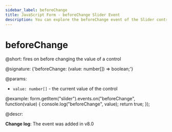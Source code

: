 ```yaml
---
sidebar_label: beforeChange
title: JavaScript Form - beforeChange Slider Event 
description: You can explore the beforeChange event of the Slider control of Form in the documentation of the DHTMLX JavaScript UI library. Browse developer guides and API reference, try out code examples and live demos, and download a free 30-day evaluation version of DHTMLX Suite 7.
---
```


# beforeChange

@short: fires on before changing the value of a control

@signature: {'beforeChange: (value: number[]) => boolean;'}

@params:
- `value: number[]` - the current value of the control

@example:
form.getItem("slider").events.on("beforeChange", function(value) {
    console.log("beforeChange", value);
    return true;
});

@descr:

**Change log**: The event was added in v8.0
